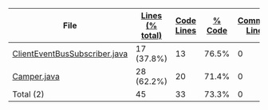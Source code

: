 
|File|[Lines (% total)](https://github.com/ItamarDenkberg/Camper/tree/main/Statistics/LinesDescending.md/)|[Code Lines](https://github.com/ItamarDenkberg/Camper/tree/main/Statistics/CodeDescending.md/)|[% Code](https://github.com/ItamarDenkberg/Camper/tree/main/Statistics/ProportionCodeAscending.md/)|[Comment Lines](https://github.com/ItamarDenkberg/Camper/tree/main/Statistics/CommentsDescending.md/)|[% Comment](https://github.com/ItamarDenkberg/Camper/tree/main/Statistics/ProportionCommentsDescending.md/)|[Blank Lines](https://github.com/ItamarDenkberg/Camper/tree/main/Statistics/BlanksDescending.md/)|[% Blank](https://github.com/ItamarDenkberg/Camper/tree/main/Statistics/ProportionBlanksDescending.md/)|
| --- | --- | --- | --- | --- | --- | --- | --- |
|[ClientEventBusSubscriber.java](https://github.com/ItamarDenkberg/Camper/tree/main/./src/main/java/io/github/itamardenkberg/camper/core/util/ClientEventBusSubscriber.java)|17 (37.8%)|13|76.5%|0|0.0%|4|23.5%|
|[Camper.java](https://github.com/ItamarDenkberg/Camper/tree/main/./src/main/java/io/github/itamardenkberg/camper/Camper.java)|28 (62.2%)|20|71.4%|0|0.0%|8|28.6%|
|Total (2)|45|33|73.3%|0| 0.0%|12|26.7%|